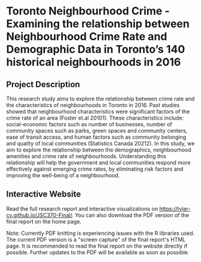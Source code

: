 # Toronto Neighbourhood Crime - Examining the relationship between Neighbourhood Crime Rate and Demographic Data in Toronto’s 140 historical neighbourhoods in 2016

## Project Description 

This research study aims to explore the relationship between crime rate and the characteristics of neighbourhoods in Toronto in 2016. Past studies showed that neighbourhood characteristics were significant factors of the crime rate of an area (Foster et.al 20101). These characteristics include: social-economic factors such as number of businesses, number of community spaces such as parks, green spaces and community centers, ease of transit access, and human factors such as community belonging and quality of local communities (Statistics Canada 20212). In this study, we aim to explore the relationship between the demographics, neighbourhood amenities and crime rate of neighbourhoods. Understanding this relationship will help the government and local communities respond more effectively against emerging crime rates, by eliminating risk factors and improving the well-being of a neighbourhood.

## Interactive Website

Read the full research report and interactive visualizations on https://tyler-cy.github.io/JSC370-Final/. You can also download the PDF version of the final report on the home page. 

Note: Currently PDF knitting is experiencing issues with the R libraries used. The current PDF version is a "screen capture" of the final report's HTML page. It is recommended to read the final report on the website directly if possible. Further updates to the PDF will be available as soon as possible.
